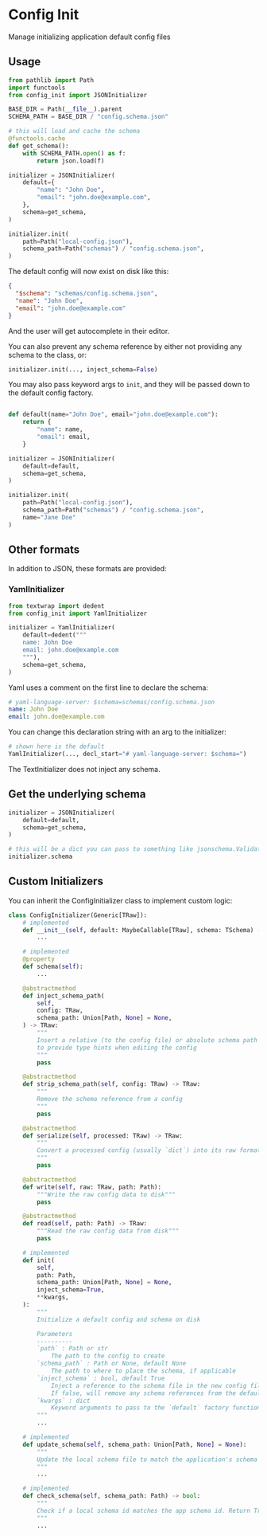 # Config Init

Manage initializing application default config files

## Usage

```py
from pathlib import Path
import functools
from config_init import JSONInitializer

BASE_DIR = Path(__file__).parent
SCHEMA_PATH = BASE_DIR / "config.schema.json"

# this will load and cache the schema
@functools.cache
def get_schema():
    with SCHEMA_PATH.open() as f:
        return json.load(f)

initializer = JSONInitializer(
    default={
        "name": "John Doe",
        "email": "john.doe@example.com",
    },
    schema=get_schema,
)

initializer.init(
    path=Path("local-config.json"),
    schema_path=Path("schemas") / "config.schema.json",
)
```

The default config will now exist on disk like this:

```json
{
  "$schema": "schemas/config.schema.json",
  "name": "John Doe",
  "email": "john.doe@example.com"
}
```

And the user will get autocomplete in their editor.

You can also prevent any schema reference by either not providing any schema to the class, or:

```py
initializer.init(..., inject_schema=False)
```

You may also pass keyword args to `init`, and they will be passed down to the default config factory.

```py

def default(name="John Doe", email="john.doe@example.com"):
    return {
        "name": name,
        "email": email,
    }

initializer = JSONInitializer(
    default=default,
    schema=get_schema,
)

initializer.init(
    path=Path("local-config.json"),
    schema_path=Path("schemas") / "config.schema.json",
    name="Jane Doe"
)
```

## Other formats

In addition to JSON, these formats are provided:

### YamlInitializer

```py
from textwrap import dedent
from config_init import YamlInitializer

initializer = YamlInitializer(
    default=dedent("""
    name: John Doe
    email: john.doe@example.com
    """),
    schema=get_schema,
)
```

Yaml uses a comment on the first line to declare the schema:

```yaml
# yaml-language-server: $schema=schemas/config.schema.json
name: John Doe
email: john.doe@example.com
```

You can change this declaration string with an arg to the initializer:

```py
# shown here is the default
YamlInitializer(..., decl_start="# yaml-language-server: $schema=")
```

The TextInitializer does not inject any schema.

## Get the underlying schema

```py
initializer = JSONInitializer(
    default=default,
    schema=get_schema,
)

# this will be a dict you can pass to something like jsonschema.Validator
initializer.schema
```

## Custom Initializers

You can inherit the ConfigInitializer class to implement custom logic:

```py
class ConfigInitializer(Generic[TRaw]):
    # implemented
    def __init__(self, default: MaybeCallable[TRaw], schema: TSchema) -> None:
        ...

    # implemented
    @property
    def schema(self):
        ...

    @abstractmethod
    def inject_schema_path(
        self,
        config: TRaw,
        schema_path: Union[Path, None] = None,
    ) -> TRaw:
        """
        Insert a relative (to the config file) or absolute schema path into the config,
        to provide type hints when editing the config
        """
        pass

    @abstractmethod
    def strip_schema_path(self, config: TRaw) -> TRaw:
        """
        Remove the schema reference from a config
        """
        pass

    @abstractmethod
    def serialize(self, processed: TRaw) -> TRaw:
        """
        Convert a processed config (usually `dict`) into its raw format, ready to write to disk.
        """
        pass

    @abstractmethod
    def write(self, raw: TRaw, path: Path):
        """Write the raw config data to disk"""
        pass

    @abstractmethod
    def read(self, path: Path) -> TRaw:
        """Read the raw config data from disk"""
        pass

    # implemented
    def init(
        self,
        path: Path,
        schema_path: Union[Path, None] = None,
        inject_schema=True,
        **kwargs,
    ):
        """
        Initialize a default config and schema on disk

        Parameters
        ----------
        `path` : Path or str
            The path to the config to create
        `schema_path` : Path or None, default None
            The path to where to place the schema, if applicable
        `inject_schema` : bool, default True
            Inject a reference to the schema file in the new config file.
            If false, will remove any schema references from the default.
        `kwargs` : dict
            Keyword arguments to pass to the `default` factory function, if applicable.
        """
        ...

    # implemented
    def update_schema(self, schema_path: Union[Path, None] = None):
        """
        Update the local schema file to match the application's schema
        """
        ...

    # implemented
    def check_schema(self, schema_path: Path) -> bool:
        """
        Check if a local schema id matches the app schema id. Return True if they match.
        """
        ...
```
